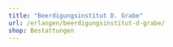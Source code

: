 ```yaml
---
title: "Beerdigungsinstitut D. Grabe"
url: /erlangen/beerdigungsinstitut-d-grabe/
shop: Bestattungen
---
```

